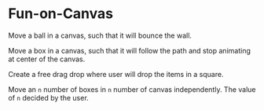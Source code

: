 # Fun-on-Canvas

Move a ball in a canvas, such that it will bounce the wall.

Move a box in a canvas, such that it will follow the path and stop animating at center of the canvas.

Create a free drag drop where user will drop the items in a square.

Move an `n` number of boxes in `n` number of canvas independently. The value of `n` decided by the user.
